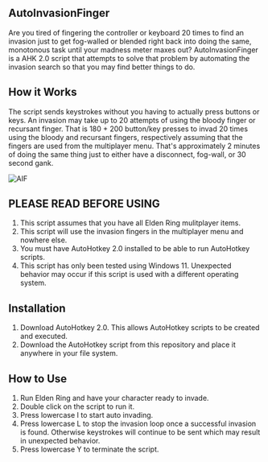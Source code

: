 ## AutoInvasionFinger
Are you tired of fingering the controller or keyboard 20 times to find an invasion just to get fog-walled or blended right back into doing the same, monotonous task until your madness meter maxes out? AutoInvasionFinger is a AHK 2.0 script that attempts to solve that problem by automating the invasion search so that you may find better things to do.

## How it Works
The script sends keystrokes without you having to actually press buttons or keys. An invasion may take up to 20 attempts of using the bloody finger or recursant finger. That is 180 + 200 button/key presses to invad 20 times using the bloody and recursant fingers, respectively assuming that the fingers are used from the multiplayer menu. That's approximately 2 minutes of doing the same thing just to either have a disconnect, fog-wall, or 30 second gank.


![AIF](https://github.com/user-attachments/assets/55812ab7-541b-43a6-b9c2-c0b20d265aaa)

## PLEASE READ BEFORE USING
1. This script assumes that you have all Elden Ring mulitplayer items.
2. This script will use the invasion fingers in the multiplayer menu and nowhere else.
3. You must have AutoHotkey 2.0 installed to be able to run AutoHotkey scripts.
4. This script has only been tested using Windows 11. Unexpected behavior may occur if this script is used with a different operating system.

## Installation
1. Download AutoHotkey 2.0. This allows AutoHotkey scripts to be created and executed.
2. Download the AutoHotkey script from this repository and place it anywhere in your file system. 

## How to Use
1. Run Elden Ring and have your character ready to invade.
2. Double click on the script to run it.
3. Press lowercase I to start auto invading.
4. Press lowercase L to stop the invasion loop once a successful invasion is found. Otherwise keystrokes will continue to be sent which may result in unexpected behavior.
5. Press lowercase Y to terminate the script.
